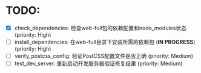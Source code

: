 # TODO:

- [x] check_dependencies: 检查web-full包的依赖配置和node_modules状态 (priority: High)
- [ ] install_dependencies: 在web-full目录下安装所需的依赖包 (**IN PROGRESS**) (priority: High)
- [ ] verify_postcss_config: 验证PostCSS配置文件是否正确 (priority: Medium)
- [ ] test_dev_server: 重新启动开发服务器验证修复结果 (priority: Medium)
